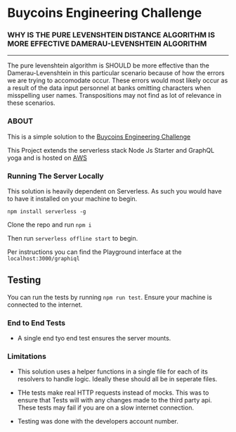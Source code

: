 # Buycoins Engineering Challenge

### WHY IS THE PURE LEVENSHTEIN DISTANCE ALGORITHM IS MORE EFFECTIVE DAMERAU-LEVENSHTEIN ALGORITHM

---

The pure levenshtein algorithm is SHOULD be more effective than the Damerau-Levenshtein in this particular scenario because of how the errors we are trying to accomodate occur. These errors would most likely occur as a result of the data input personnel at banks omitting characters when misspelling user names. Transpositions may not find as lot of relevance in these scenarios.

### ABOUT

This is a simple solution to the [Buycoins Engineering Challenge](https://helicarrier.notion.site/Buycoins-Engineering-Challenge-a906753db59d4bf28fcd127798eadba7)

This Project extends the serverless stack Node Js Starter and GraphQL yoga and is hosted on [AWS](https://ovmnah49nd.execute-api.us-east-1.amazonaws.com/dev/graphiql)

### Running The Server Locally

This solution is heavily dependent on Serverless. As such you would have to have it installed on your machine to begin.

`npm install serverless -g`

Clone the repo and run `npm i`

Then run `serverless offline start` to begin.

Per instructions you can find the Playground interface at the `localhost:3000/graphiql`

## Testing

You can run the tests by running `npm run test`. Ensure your machine is connected to the internet.

### End to End Tests

- A single end tyo end test ensures the server mounts.

### Limitations

- This solution uses a helper functions in a single file for each of its resolvers to handle logic. Ideally these should all be in seperate files.

- THe tests make real HTTP requests instead of mocks. This was to ensure that Tests will with any changes made to the third party api. These tests may fail if you are on a slow internet connection.
- Testing was done with the developers account number.
